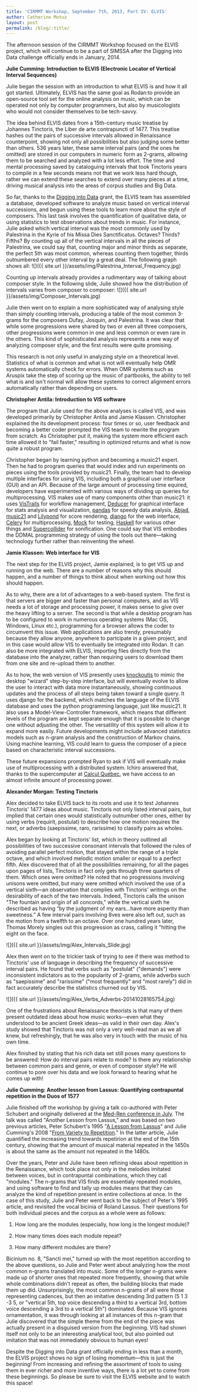 ```yaml
---
title: 'CIRMMT Workshop, September 7th, 2013, Part IV: ELVIS'
author: Catherine Motuz
layout: post
permalink: /blog/:title/
---
```


The afternoon session of the CIRMMT Workshop focused on the ELVIS project, which will continue to be a part of SIMSSA after the Digging into Data challenge officially ends in January, 2014.

**Julie Cumming: Introduction to ELVIS (Electronic Locator of Vertical Interval Sequences)**

Julie began the session with an introduction to what ELVIS is and how it all got started. Ultimately, ELVIS has the same goal as Rodan:to provide an open-source tool set for the online analysis on music, which can be operated not only by computer programmers, but also by musicologists who would not consider themselves to be tech-savvy.

The idea behind ELVIS dates from a 15th-century music treatise by Johannes Tinctoris, the Liber de arte contrapuncti of 1477. This treatise hashes out the pairs of successive intervals allowed in Renaissance counterpoint, showing not only all possibilities but also judging some better than others. 536 years later, these same interval pairs (and the ones he omitted) are stored in our computers in numeric form as 2-grams, allowing them to be searched and analyzed with a lot less effort. The time and mental processing saved by cataloguing intervals that took Tinctoris years to compile in a few seconds means not that we work less hard though, rather we can extend these searches to extend over many pieces at a time, driving musical analysis into the areas of corpus studies and Big Data.

So far, thanks to the [Digging into Data](http://diggingintodata.org/) grant, the ELVIS team has assembled a database, developed software to analyze music based on vertical interval successions, and begun using these tools to learn more about the style of composers. This last task involves the quantification of qualitative data, or using statistics to test observations about trends in music. For instance, Julie asked which vertical interval was the most commonly used by Palestrina in the Kyrie of his Missa Dies Sanctificatus. Octaves? Thirds? Fifths? By counting up all of the vertical intervals in all the pieces of Palestrina, we could say that, counting major and minor thirds as separate, the perfect 5th was most common, whereas counting them together, thirds outnumbered every other interval by a great deal. The following graph shows all:
![]({{ site.url }}/assets/img/Palestrina_Interval_Frequency.jpg)

Counting up intervals already provides a rudimentary way of talking about composer style. In the following slide, Julie showed how the distribution of intervals varies from composer to composer:
![]({{ site.url }}/assets/img/Composer_Intervals.jpg)

Julie then went on to explain a more sophisticated way of analysing style than simply counting intervals, producing a table of the most common 3-grams for the composers Dufay, Josquin, and Palestrina. It was clear that while some progressions were shared by two or even all three composers, other progressions were common in one and less common or even rare in the others. This kind of sophisticated analysis represents a new way of analyzing composer style, and the first results were quite promising.

This research is not only useful in analyzing style on a theoretical level. Statistics of what is common and what is not will eventually help OMR systems automatically check for errors. When OMR systems such as Aruspix take the step of scoring up the music of partbooks, the ability to tell what is and isn't normal will allow these systems to correct alignment errors automatically rather than depending on users.

**Christopher Antila: Introduction to VIS software**

The program that Julie used for the above analyses is called VIS, and was developed primarily by Christopher Antila and Jamie Klassen. Christopher explained the its development process: four times or so, user feedback and becoming a better coder prompted the VIS team to rewrite the program from scratch. As Christopher put it, making the system more efficient each time allowed it to "fail faster," resulting in optimized returns and what is now quite a robust program.

Christopher began by learning python and becoming a music21 expert. Then he had to program queries that would index and run experiments on pieces using the tools provided by music21. Finally, the team had to develop multiple interfaces for using VIS, including both a graphical user interface (GUI) and an API. Because of the large amount of processing time equired, developers have experimented with various ways of dividing up queries for multiprocessing. VIS makes use of many components other than music21: it uses [VisTrails](http://www.vistrails.org/) for workflow management, [Deducer](http://www.deducer.org/) for graphical interface for stats analysis and visualization, [pandas](http://pandas.pydata.org/) for speedy data analysis, [Abjad](https://pypi.python.org/), [music21](http://web.mit.edu/music21/) and [Lilypond](http://www.lilypond.org/) for score rendering, [django](https://www.djangoproject.com/) for the web interface, [Celery](http://docs.celeryproject.org/) for multiprocessing, [Mock](https://pypi.python.org/pypi/mock) for testing, [Haskell](http://www.haskell.org/) for various other things and [Supercollider](http://supercollider.sourceforge.net/) for sonification. One could say that VIS embodies the DDMAL programming strategy of using the tools out there—taking technology further rather than reinventing the wheel.

**Jamie Klassen: Web interface for VIS**

The next step for the ELVIS project, Jamie explained, is to get VIS up and running on the web. There are a number of reasons why this should happen, and a number of things to think about when working out how this should happen.

As to why, there are a lot of advantages to a web-based system. The first is that servers are bigger and faster than personal computers, and as VIS needs a lot of storage and processing power, it makes sense to give over the heavy lifting to a server. The second is that while a desktop program has to be configured to work in numerous operating systems (Mac OS, Windows, Linux etc.), programming for a browser allows the coder to circumvent this issue. Web applications are also trendy, presumably because they allow anyone, anywhere to partcipate in a given project, and in this case would allow VIS to eventually be integrated into Rodan. It can also be more integrated with ELVIS, importing files directly from the database into the analyzer, rather than requiring users to download them from one site and re-upload them to another.

As to how, the web version of VIS presently uses [knockoutjs](http://knockoutjs.com/) to mimic the desktop "wizard" step-by-step interface, but will eventually evolve to allow the user to interact with data more instantaneously, showing continuous updates and the process of all steps being taken toward a single query. It uses django for the backend, which matches the language of the ELVIS database and uses the python programming language, just like music21. It also uses a Model-View-Controller framework, which means that different levels of the program are kept separate enough that it is possible to change one without adjusting the other. The versatility of this system will allow it to expand more easily. Future developments might include advanced statistics models such as n-gram analysis and the construction of Markov chains. Using machine learning, VIS could learn to guess the composer of a piece based on characteristic interval successions.

These future expansions prompted Ryan to ask if VIS will eventually make use of multiprocessing with a distributed system. Ichiro answered that, thanks to the supercomputer at [Calcul Québec](http://www.calculquebec.ca/en/), we have access to an almost infinite amount of processing power.

**Alexander Morgan: Testing Tinctoris**

Alex decided to take ELVIS back to its roots and use it to test Johannes Tinctoris' 1477 ideas about music. Tinctoris not only listed interval pairs, but implied that certain ones would statistically outnumber other ones, either by using verbs (requirit, postulat) to describe how one motion requires the next, or adverbs (saepissime, raro, rarissime) to classify pairs as wholes.

Alex began by looking at Tinctoris' list, which in theory outlined all possibilities of two successive consonant intervals that followed the rules of avoiding parallel perfect motion, that stayed within the range of a triple octave, and which involved melodic motion smaller or equal to a perfect fifth. Alex discovered that of all the possibilities remaining, for all the pages upon pages of lists, Tinctoris in fact only gets through three quarters of them. Which ones were omitted? He noted that no progressions involving unisons were omitted, but many were omitted which involved the use of a vertical sixth—an observation that complies with Tinctoris' writings on the desirability of each of the two intervals. Indeed, Tinctoris calls the unison "The fountain and origin of all concords," while the vertical sixth he described as having “by the judgment of my ears...have more asperity than sweetness.” A few interval pairs involving 8ves were also left out, such as the motion from a twelfth to an octave. Over one hundred years later, Thomas Morely singles out this progression as crass, calling it "hitting the eight on the face.

![]({{ site.url }}/assets/img/Alex_Intervals_Slide.jpg)

Alex then went on to the trickier task of trying to see if there was method to Tinctoris' use of language in describing the frequency of successive interval pairs. He found that verbs such as "postulat" ("demands") were inconsistent indictators as to the popularity of 2-grams, while adverbs such as "saepissime" and "rarissime" ("most frequently" and "most rarely") did in fact accurately describe the statistics churned out by VIS.

![]({{ site.url }}/assets/img/Alex_Verbs_Adverbs-20141028165754.jpg)

One of the frustrations about Renaissance theorists is that many of them present outdated ideas about how music works—even what they understood to be ancient Greek ideas—as valid in their own day. Alex's study showed that Tinctoris was not only a very well-read man as we all knew, but refreshingly, that he was also very in touch with the music of his own time.

Alex finished by stating that his rich data set still poses many questions to be answered: How do interval pairs relate to mode? Is there any relationship between common pairs and genre, or even of composer style? He will continue to pore over his data and we look forward to hearing what he comes up with!

**Julie Cumming: Another lesson from Lassus: Quantifying contrapuntal repetition in the Duos of 1577**

Julie finished off the workshop by giving a talk co-authored with Peter Schubert and originally delivered at the [Med-Ren conference in July](http://www.medrenconference.org/). The talk was called "Another Lesson from Lassus," and was based on two previous articles, Peter Schubert's 1995 "[A Lesson from Lassus](http://www.jstor.org/stable/745762)" and Julie Cumming's 2008 "[From Variety to Repetition](http://http://alamirefoundation.org/sites/alamirefoundation.org/files/AF_Yearbook_6_2.pdf)." In the latter article, Julie quantified the increasing trend towards repetirion at the end of the 15th century, showing that the amount of musical material repeated in the 1450s is about the same as the amount not repeated in the 1480s.

Over the years, Peter and Julie have been refining ideas about repetition in the Renaissance, which took place not only in the melodies imitated between voices, but in contrapuntal combinations, which they call "modules." The n-grams that VIS finds are essentialy repeated modules, and using software to find and tally up modules means that they can analyze the kind of repetition present in entire collections at once. In the case of this study, Julie and Peter went back to the subject of Peter's 1995 article, and revisited the vocal bicinia of Roland Lassus. Their questions for both individual pieces and the corpus as a whole were as follows:

1. How long are the modules (especially, how long is the longest module)?

2. How many times does each module repeat?

3. How many different modules are there?

Bicinium no. 8, "Sancti mei," turned up with the most repetition according to the above questions, so Julie and Peter went about analyzing how the most common n-grams translated into music. Some of the longer n-grams were made up of shorter ones that repeated more frequently, showing that while whole combinations didn't repeat as often, the building blocks that made them up did. Unsurprisingly, the most common n-grams of all were those representing cadences, but then an imitative descending 3rd pattern (5 1 3 -3 5, or "vertical 5th, top voice descending a third to a vertical 3rd, bottom voice descending a 3rd to a vertical 5th") dominated. Because VIS ignores ornamentation, it was through looking at all instances of this n-gram that Julie discovered that the simple theme from the end of the piece was actually present in a disguised version from the beginning. VIS had shown itself not only to be an interesting analytical tool, but also pointed out imitation that was not immediately obvious to human eyes!

Despite the Digging into Data grant officially ending in less than a month, the ELVIS project shows no sign of losing momentum—this is just the beginning! From increasing and refining the assortment of tools to using them in ever richer and more inventive ways, there is a lot yet to come from these beginnings. So please be sure to visit the ELVIS website and to watch this space!

